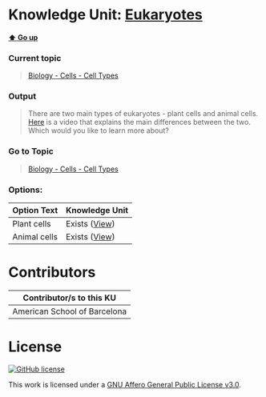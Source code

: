 # Knowledge Unit: [Eukaryotes](../../knowledge_units/biology-cells-cell-types/eukaryotes.md)

#### [:arrow_up: Go up](../../topics/biology-cells-cell-types.md)
### Current topic
> [Biology - Cells - Cell Types](../../topics/biology-cells-cell-types.md)
### Output
> There are two main types of eukaryotes - plant cells and animal cells. [Here](https://www.khanacademy.org/science/high-school-biology/hs-cells/hs-plant-vs-animal-cells/v/overview-of-animal-and-plant-cells) is a video that explains the main differences between the two. Which would you like to learn more about?
### Go to Topic
> [Biology - Cells - Cell Types](../../topics/biology-cells-cell-types.md)

### Options: 

| Option Text | Knowledge Unit |
| - | - |  
| Plant cells  |  Exists ([View](../../knowledge_units/biology-cells-cell-types/plant-cells.md))  |  
| Animal cells  |  Exists ([View](../../knowledge_units/biology-cells-cell-types/animal-cells.md))  | 

# Contributors

| Contributor/s to this KU |
| - | 
| American School of Barcelona |

# License
[![GitHub license](https://img.shields.io/github/license/inbrainz/cerebro)](https://github.com/inbrainz/cerebro/blob/master/LICENSE)

This work is licensed under a [GNU Affero General Public License v3.0](https://www.gnu.org/licenses/agpl-3.0.txt).